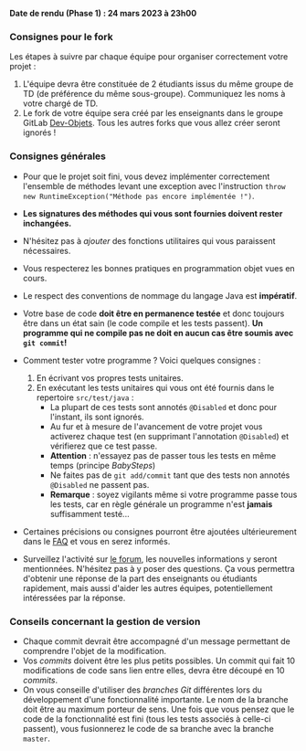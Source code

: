 **Date de rendu (Phase 1) : 24 mars 2023 à 23h00**

### Consignes pour le fork
Les étapes à suivre par chaque équipe pour organiser correctement votre projet :

1. L'équipe devra être constituée de 2 étudiants issus du même groupe de TD (de préférence du même sous-groupe). Communiquez les noms à votre chargé de TD.
2. Le fork de votre équipe sera créé par les enseignants dans le groupe GitLab [Dev-Objets](https://gitlabinfo.iutmontp.univ-montp2.fr/dev-objets/). Tous les autres forks que vous allez créer seront ignorés !

### Consignes générales
* Pour que le projet soit fini, vous devez implémenter correctement l'ensemble de méthodes levant une exception avec l'instruction `throw new RuntimeException("Méthode pas encore implémentée !")`.
* **Les signatures des méthodes qui vous sont fournies doivent rester inchangées.**
* N'hésitez pas à _ajouter_ des fonctions utilitaires qui vous paraissent nécessaires.
* Vous respecterez les bonnes pratiques en programmation objet vues en cours.
* Le respect des conventions de nommage du langage Java est **impératif**.
* Votre base de code **doit être en permanence testée** et donc toujours être dans un état sain (le code compile et les tests passent). **Un programme qui ne compile pas ne doit en aucun cas être soumis avec `git commit`!**
* Comment tester votre programme ? Voici quelques consignes :

    1. En écrivant vos propres tests unitaires.
    2. En exécutant les tests unitaires qui vous ont été fournis dans le repertoire `src/test/java` :
        * La plupart de ces tests sont annotés `@Disabled` et donc pour l'instant, ils sont ignorés.
        * Au fur et à mesure de l'avancement de votre projet vous activerez chaque test (en supprimant l'annotation `@Disabled`) et vérifierez que ce test passe.
        * **Attention** : n'essayez pas de passer tous les tests en même temps (principe _BabySteps_)
        * Ne faites pas de `git add/commit` tant que des tests non annotés `@Disabled` ne passent pas.
        * **Remarque** : soyez vigilants même si votre programme passe tous les tests, car en règle générale un programme n'est **jamais** suffisamment testé...

* Certaines précisions ou consignes pourront être ajoutées ultérieurement dans le [FAQ](https://gitlabinfo.iutmontp.univ-montp2.fr/dev-objets/projets/aventuriers-monde/-/blob/master/FAQ.md) et vous en serez informés.
* Surveillez l'activité sur [le forum](https://piazza.com/class/ld2tzi5k82via), les nouvelles informations y seront mentionnées. N'hésitez pas à y poser des questions. Ça vous permettra d'obtenir une réponse de la part des enseignants ou étudiants rapidement, mais aussi d'aider les autres équipes, potentiellement intéressées par la réponse.

### Conseils concernant la gestion de version
* Chaque commit devrait être accompagné d'un message permettant de comprendre l'objet de la modification.
* Vos _commits_ doivent être les plus petits possibles. Un commit qui fait 10 modifications de code sans lien entre elles, devra être découpé en 10 _commits_.
* On vous conseille d'utiliser des _branches Git_ différentes lors du développement d'une fonctionnalité importante. Le nom de la branche doit être au maximum porteur de sens. Une fois que vous pensez que le code de la fonctionnalité est fini (tous les tests associés à celle-ci passent), vous fusionnerez le code de sa branche avec la branche `master`.
